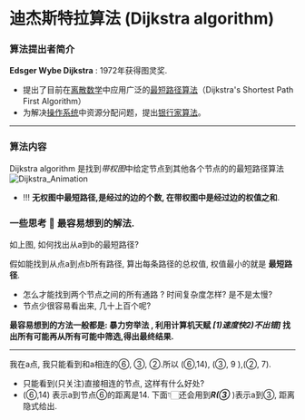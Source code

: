 # **迪杰斯特拉算法** (Dijkstra algorithm)

### 算法提出者简介

**Edsger Wybe Dijkstra** : 1972年获得图灵奖.

-   提出了目前在[离散数学](https://zh.wikipedia.org/wiki/离散数学)中应用广泛的[最短路径算法](https://zh.wikipedia.org/wiki/Dijkstra算法)（Dijkstra's Shortest Path First Algorithm）
-   为解决[操作系统](https://zh.wikipedia.org/wiki/操作系统)中资源分配问题，提出[银行家算法](https://zh.wikipedia.org/wiki/银行家算法)。

----

### 算法内容

Dijkstra algorithm 是找到*带权图*中给定节点到其他各个节点的的最短路径算法![Dijkstra_Animation](/Users/liupeitao/Desktop/Dijkstra_Animation.gif)

*   !!! **无权图中最短路径,是经过的边的个数, 在带权图中是经过边的权值之和**.

### 一些思考 🤔 最容易想到的解法.

如上图, 如何找出从a到b的最短路径?

假如能找到从点a到点b所有路径, 算出每条路径的总权值, 权值最小的就是 **最短路径**.

*    怎么才能找到两个节点之间的所有通路 ?  时间复杂度怎样? 是不是太慢?
*   节点少很容易看出来, 几十上百个呢?

**最容易想到的方法一般都是: 暴力穷举法 , 利用计算机天赋 *[1)速度快2)不出错]* 找出所有可能再从所有可能中筛选,得出最终结果.**

------

我在a点, 我只能看到和a相连的⑥, ③, ②.所以 (⑥,14), (③, 9 ),(②, 7). 

*   只能看到(只关注)直接相连的节点, 这样有什么好处?  
*   (⑥,14) 表示a到节点⑥的距离是14. 下面👇🏻还会用到***R(③*** )表示a到③, 距离隐式给出.

 

 
